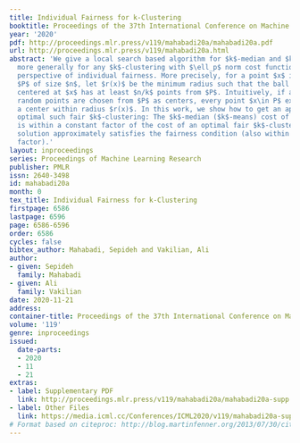 ```yaml
---
title: Individual Fairness for k-Clustering
booktitle: Proceedings of the 37th International Conference on Machine Learning
year: '2020'
pdf: http://proceedings.mlr.press/v119/mahabadi20a/mahabadi20a.pdf
url: http://proceedings.mlr.press/v119/mahabadi20a.html
abstract: 'We give a local search based algorithm for $k$-median and $k$-means (and
  more generally for any $k$-clustering with $\ell_p$ norm cost function) from the
  perspective of individual fairness. More precisely, for a point $x$ in a point set
  $P$ of size $n$, let $r(x)$ be the minimum radius such that the ball of radius $r(x)$
  centered at $x$ has at least $n/k$ points from $P$. Intuitively, if a set of $k$
  random points are chosen from $P$ as centers, every point $x\in P$ expects to have
  a center within radius $r(x)$. In this work, we show how to get an approximately
  optimal such fair $k$-clustering: The $k$-median ($k$-means) cost of our solution
  is within a constant factor of the cost of an optimal fair $k$-clustering, and our
  solution approximately satisfies the fairness condition (also within a constant
  factor).'
layout: inproceedings
series: Proceedings of Machine Learning Research
publisher: PMLR
issn: 2640-3498
id: mahabadi20a
month: 0
tex_title: Individual Fairness for k-Clustering
firstpage: 6586
lastpage: 6596
page: 6586-6596
order: 6586
cycles: false
bibtex_author: Mahabadi, Sepideh and Vakilian, Ali
author:
- given: Sepideh
  family: Mahabadi
- given: Ali
  family: Vakilian
date: 2020-11-21
address: 
container-title: Proceedings of the 37th International Conference on Machine Learning
volume: '119'
genre: inproceedings
issued:
  date-parts:
  - 2020
  - 11
  - 21
extras:
- label: Supplementary PDF
  link: http://proceedings.mlr.press/v119/mahabadi20a/mahabadi20a-supp.pdf
- label: Other Files
  link: https://media.icml.cc/Conferences/ICML2020/v119/mahabadi20a-supp.zip
# Format based on citeproc: http://blog.martinfenner.org/2013/07/30/citeproc-yaml-for-bibliographies/
---
```

